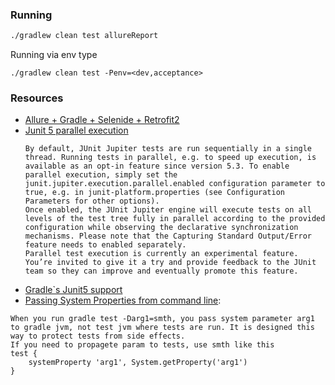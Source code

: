 ### Running
```bash
./gradlew clean test allureReport 
```

Running via env type
```text
./gradlew clean test -Penv=<dev,acceptance> 
```

### Resources 
* [Allure + Gradle + Selenide + Retrofit2](https://medium.com/@rosolko/simple-allure-2-configuration-for-gradle-8cd3810658dd) 
* [Junit 5 parallel execution](http://antkorwin.com/junit5/junit5_parallel_execution.html)
  ```text
  By default, JUnit Jupiter tests are run sequentially in a single thread. Running tests in parallel, e.g. to speed up execution, is available as an opt-in feature since version 5.3. To enable parallel execution, simply set the junit.jupiter.execution.parallel.enabled configuration parameter to true, e.g. in junit-platform.properties (see Configuration Parameters for other options).
  Once enabled, the JUnit Jupiter engine will execute tests on all levels of the test tree fully in parallel according to the provided configuration while observing the declarative synchronization mechanisms. Please note that the Capturing Standard Output/Error feature needs to enabled separately.
  Parallel test execution is currently an experimental feature. You’re invited to give it a try and provide feedback to the JUnit team so they can improve and eventually promote this feature.
  ```
* [Gradle`s Junit5 support](https://docs.gradle.org/4.6/release-notes.html#junit-5-support)
* [Passing System Properties from command line](https://stackoverflow.com/questions/42492742/how-to-pass-command-line-arguments-to-tests-with-gradle-test):
```text
When you run gradle test -Darg1=smth, you pass system parameter arg1 to gradle jvm, not test jvm where tests are run. It is designed this way to protect tests from side effects.
If you need to propagete param to tests, use smth like this
test {
    systemProperty 'arg1', System.getProperty('arg1')
}
```